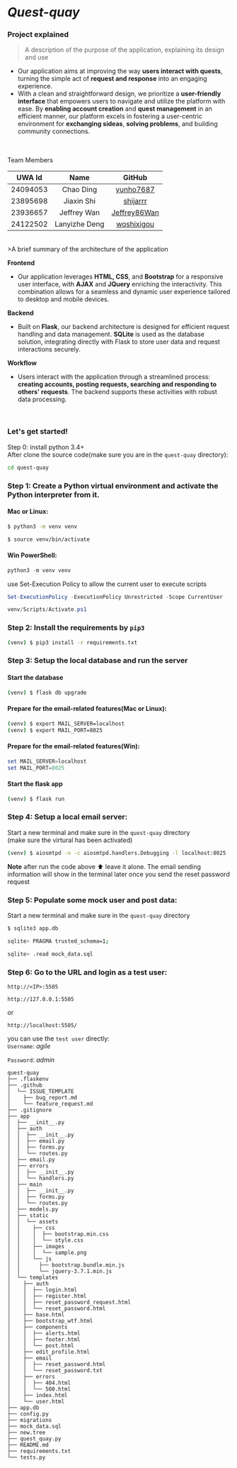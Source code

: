 # *Quest-quay*

### Project explained
>A description of the purpose of the application, explaining its design and use
 - Our application aims at improving the way **users interact with quests**, turning the simple act of **request and response** into an engaging experience.
 - With a clean and straightforward design, we prioritize a **user-friendly interface** that empowers users to navigate and utilize the platform with ease. By **enabling account creation** and **quest management** in an efficient manner, our platform excels in fostering a user-centric environment for **exchanging sideas**, **solving problems**, and building community connections. 
<br /> 
<br />
Team Members   

|  UWA Id   | Name  | GitHub |
|  :----:  | :----:  | :----:  |
| 24094053  | Chao Ding |[yunho7687](https://github.com/yunho7687) |
| 23895698  | Jiaxin Shi |[shijarrr](https://github.com/shijarrr) |
| 23936657  | Jeffrey Wan |[Jeffrey86Wan](https://github.com/Jeffrey86Wan)|
| 24122502  | Lanyizhe Deng |[woshixigou](https://github.com/woshixigou)|
<br />
 >A brief summary of the architecture of the application   

**Frontend**   
 - Our application leverages **HTML, CSS**, and **Bootstrap** for a responsive user interface, with **AJAX** and **JQuery** enriching the interactivity. This combination allows for a seamless and dynamic user experience tailored to desktop and mobile devices.

**Backend**   
 - Built on **Flask**, our backend architecture is designed for efficient request handling and data management. **SQLite** is used as the database solution, integrating directly with Flask to store user data and request interactions securely.

**Workflow**  
 - Users interact with the application through a streamlined process: **creating accounts, posting requests, searching and responding to others' requests**. The backend supports these activities with robust data processing.  
  
    
<br /> 

### Let's get started!
Step 0: install python 3.4+    
After clone the source code(make sure you are in the `quest-quay` directory):        
``` bash
cd quest-quay
```
### Step 1: Create a Python virtual environment and activate the Python interpreter from it.
#### Mac or Linux:
```bash
$ python3 -m venv venv
```
```bash
$ source venv/bin/activate
```
#### Win PowerShell:
```powershell
python3 -m venv venv
```
use Set-Execution Policy to allow the current user to execute scripts
```powershell
Set-ExecutionPolicy -ExecutionPolicy Unrestricted -Scope CurrentUser
```
```powershell
venv/Scripts/Activate.ps1
```

### Step 2: Install the requirements by `pip3`   
```bash
(venv) $ pip3 install -r requirements.txt
```


### Step 3: Setup the local database and run the server
#### Start the database
```bash
(venv) $ flask db upgrade
```
#### Prepare for the email-related features(Mac or Linux):
``` bash
(venv) $ export MAIL_SERVER=localhost
(venv) $ export MAIL_PORT=8025
```
#### Prepare for the email-related features(Win):
```powershell
set MAIL_SERVER=localhost
set MAIL_PORT=8025
```
#### Start the flask app
```bash
(venv) $ flask run
```
### Step 4: Setup a local email server:
Start a new terminal and make sure in the `quest-quay` directory     
(make sure the virtural has been activated)
```bash
(venv) $ aiosmtpd -n -c aiosmtpd.handlers.Debugging -l localhost:8025
```
__Note__ after run the code above ⬆️ leave it alone. The email sending information will show in the terminal later once you send the reset password request     

### Step 5: Populate some mock user and post data:
Start a new terminal and make sure in the `quest-quay` directory    
 ``` bash
$ sqlite3 app.db
 ```
 ``` bash
sqlite> PRAGMA trusted_schema=1;      

sqlite> .read mock_data.sql
```


### Step 6: Go to the URL and login as a test user:  

`http://<IP>:5505 `      

   
`http://127.0.0.1:5505 `    

or    

`http://localhost:5505/`
 
you can use the `test user` directly:     
`Username`:  _agile_    
 
`Password`:  _admin_  
 
```
quest-quay
├── .flaskenv
├── .github
│  └── ISSUE_TEMPLATE
│    ├── bug_report.md
│    └── feature_request.md
├── .gitignore
├── app
│  ├── __init__.py
│  ├── auth
│  │  ├── __init__.py
│  │  ├── email.py
│  │  ├── forms.py
│  │  └── routes.py
│  ├── email.py
│  ├── errors
│  │  ├── __init__.py
│  │  └── handlers.py
│  ├── main
│  │  ├── __init__.py
│  │  ├── forms.py
│  │  └── routes.py
│  ├── models.py
│  ├── static
│  │  └── assets
│  │    ├── css
│  │    │  ├── bootstrap.min.css
│  │    │  └── style.css
│  │    ├── images
│  │    │  └── sample.png
│  │    └── js
│  │      ├── bootstrap.bundle.min.js
│  │      └── jquery-3.7.1.min.js
│  └── templates
│    ├── auth
│    │  ├── login.html
│    │  ├── register.html
│    │  ├── reset_password_request.html
│    │  └── reset_password.html
│    ├── base.html
│    ├── bootstrap_wtf.html
│    ├── components
│    │  ├── alerts.html
│    │  ├── footer.html
│    │  └── post.html
│    ├── edit_profile.html
│    ├── email
│    │  ├── reset_password.html
│    │  └── reset_password.txt
│    ├── errors
│    │  ├── 404.html
│    │  └── 500.html
│    ├── index.html
│    └── user.html
├── app.db
├── config.py
├── migrations
├── mock_data.sql
├── new.tree
├── quest_quay.py
├── README.md
├── requirements.txt
└── tests.py
   ```




